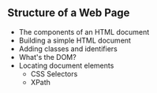 ## Structure of a Web Page

- The components of an HTML document
- Building a simple HTML document
- Adding classes and identifiers
- What's the DOM?
- Locating document elements
	* CSS Selectors
	* XPath